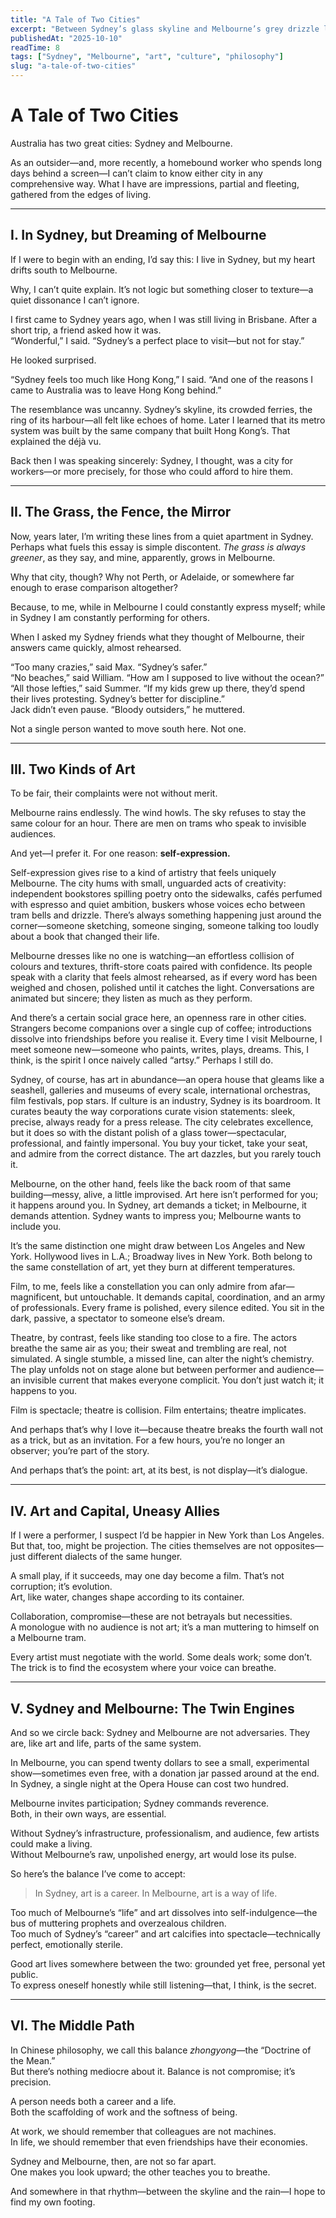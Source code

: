 ```yaml
---
title: "A Tale of Two Cities"
excerpt: "Between Sydney’s glass skyline and Melbourne’s grey drizzle lies a rhythm of life—the tension between art as a career and art as a way of being."
publishedAt: "2025-10-10"
readTime: 8
tags: ["Sydney", "Melbourne", "art", "culture", "philosophy"]
slug: "a-tale-of-two-cities"
---
```


# **A Tale of Two Cities**

Australia has two great cities: Sydney and Melbourne.  

As an outsider—and, more recently, a homebound worker who spends long days behind a screen—I can’t claim to know either city in any comprehensive way. What I have are impressions, partial and fleeting, gathered from the edges of living.  

---

## **I. In Sydney, but Dreaming of Melbourne**

If I were to begin with an ending, I’d say this: I live in Sydney, but my heart drifts south to Melbourne.  

Why, I can’t quite explain. It’s not logic but something closer to texture—a quiet dissonance I can’t ignore.  

I first came to Sydney years ago, when I was still living in Brisbane. After a short trip, a friend asked how it was.  
“Wonderful,” I said. “Sydney’s a perfect place to visit—but not for stay.”  

He looked surprised.  

“Sydney feels too much like Hong Kong,” I said. “And one of the reasons I came to Australia was to leave Hong Kong behind.”  

The resemblance was uncanny. Sydney’s skyline, its crowded ferries, the ring of its harbour—all felt like echoes of home. Later I learned that its metro system was built by the same company that built Hong Kong’s. That explained the déjà vu.  

Back then I was speaking sincerely: Sydney, I thought, was a city for workers—or more precisely, for those who could afford to hire them.  

---

## **II. The Grass, the Fence, the Mirror**

Now, years later, I’m writing these lines from a quiet apartment in Sydney. Perhaps what fuels this essay is simple discontent. *The grass is always greener*, as they say, and mine, apparently, grows in Melbourne.  

Why that city, though? Why not Perth, or Adelaide, or somewhere far enough to erase comparison altogether?  

Because, to me, while in Melbourne I could constantly express myself; while in Sydney I am constantly performing for others.  

When I asked my Sydney friends what they thought of Melbourne, their answers came quickly, almost rehearsed.  

“Too many crazies,” said Max. “Sydney’s safer.”  
“No beaches,” said William. “How am I supposed to live without the ocean?”  
“All those lefties,” said Summer. “If my kids grew up there, they’d spend their lives protesting. Sydney’s better for discipline.”  
Jack didn’t even pause. “Bloody outsiders,” he muttered.  

Not a single person wanted to move south here. Not one.  

---

## **III. Two Kinds of Art**

To be fair, their complaints were not without merit.  

Melbourne rains endlessly. The wind howls. The sky refuses to stay the same colour for an hour. There are men on trams who speak to invisible audiences.  

And yet—I prefer it. For one reason: **self-expression.**  

Self-expression gives rise to a kind of artistry that feels uniquely Melbourne. The city hums with small, unguarded acts of creativity: independent bookstores spilling poetry onto the sidewalks, cafés perfumed with espresso and quiet ambition, buskers whose voices echo between tram bells and drizzle. There’s always something happening just around the corner—someone sketching, someone singing, someone talking too loudly about a book that changed their life.

Melbourne dresses like no one is watching—an effortless collision of colours and textures, thrift-store coats paired with confidence. Its people speak with a clarity that feels almost rehearsed, as if every word has been weighed and chosen, polished until it catches the light. Conversations are animated but sincere; they listen as much as they perform.

And there’s a certain social grace here, an openness rare in other cities. Strangers become companions over a single cup of coffee; introductions dissolve into friendships before you realise it. Every time I visit Melbourne, I meet someone new—someone who paints, writes, plays, dreams. This, I think, is the spirit I once naively called “artsy.” Perhaps I still do.

Sydney, of course, has art in abundance—an opera house that gleams like a seashell, galleries and museums of every scale, international orchestras, film festivals, pop stars. If culture is an industry, Sydney is its boardroom. It curates beauty the way corporations curate vision statements: sleek, precise, always ready for a press release. The city celebrates excellence, but it does so with the distant polish of a glass tower—spectacular, professional, and faintly impersonal. You buy your ticket, take your seat, and admire from the correct distance. The art dazzles, but you rarely touch it.

Melbourne, on the other hand, feels like the back room of that same building—messy, alive, a little improvised. Art here isn’t performed for you; it happens around you. In Sydney, art demands a ticket; in Melbourne, it demands attention. Sydney wants to impress you; Melbourne wants to include you. 

It’s the same distinction one might draw between Los Angeles and New York.
Hollywood lives in L.A.; Broadway lives in New York.
Both belong to the same constellation of art, yet they burn at different temperatures.

Film, to me, feels like a constellation you can only admire from afar—magnificent, but untouchable. It demands capital, coordination, and an army of professionals. Every frame is polished, every silence edited. You sit in the dark, passive, a spectator to someone else’s dream.

Theatre, by contrast, feels like standing too close to a fire. The actors breathe the same air as you; their sweat and trembling are real, not simulated. A single stumble, a missed line, can alter the night’s chemistry. The play unfolds not on stage alone but between performer and audience—an invisible current that makes everyone complicit. You don’t just watch it; it happens to you.

Film is spectacle; theatre is collision.
Film entertains; theatre implicates.

And perhaps that’s why I love it—because theatre breaks the fourth wall not as a trick, but as an invitation. For a few hours, you’re no longer an observer; you’re part of the story. 

And perhaps that’s the point: art, at its best, is not display—it’s dialogue.  

---

## **IV. Art and Capital, Uneasy Allies**

If I were a performer, I suspect I’d be happier in New York than Los Angeles.  
But that, too, might be projection. The cities themselves are not opposites—just different dialects of the same hunger.  

A small play, if it succeeds, may one day become a film. That’s not corruption; it’s evolution.  
Art, like water, changes shape according to its container.  

Collaboration, compromise—these are not betrayals but necessities.  
A monologue with no audience is not art; it’s a man muttering to himself on a Melbourne tram.  

Every artist must negotiate with the world. Some deals work; some don’t. The trick is to find the ecosystem where your voice can breathe.  

---

## **V. Sydney and Melbourne: The Twin Engines**

And so we circle back: Sydney and Melbourne are not adversaries. They are, like art and life, parts of the same system.  

In Melbourne, you can spend twenty dollars to see a small, experimental show—sometimes even free, with a donation jar passed around at the end.  
In Sydney, a single night at the Opera House can cost two hundred.  

Melbourne invites participation; Sydney commands reverence.  
Both, in their own ways, are essential.  

Without Sydney’s infrastructure, professionalism, and audience, few artists could make a living.  
Without Melbourne’s raw, unpolished energy, art would lose its pulse.  

So here’s the balance I’ve come to accept:  
> In Sydney, art is a career. In Melbourne, art is a way of life.  

Too much of Melbourne’s “life” and art dissolves into self-indulgence—the bus of muttering prophets and overzealous children.  
Too much of Sydney’s “career” and art calcifies into spectacle—technically perfect, emotionally sterile.  

Good art lives somewhere between the two: grounded yet free, personal yet public.  
To express oneself honestly while still listening—that, I think, is the secret.  

---

## **VI. The Middle Path**

In Chinese philosophy, we call this balance *zhongyong*—the “Doctrine of the Mean.”  
But there’s nothing mediocre about it. Balance is not compromise; it’s precision.  

A person needs both a career and a life.  
Both the scaffolding of work and the softness of being.  

At work, we should remember that colleagues are not machines.  
In life, we should remember that even friendships have their economies.  

Sydney and Melbourne, then, are not so far apart.  
One makes you look upward; the other teaches you to breathe.  

And somewhere in that rhythm—between the skyline and the rain—I hope to find my own footing.  
